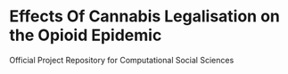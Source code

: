 # Effects Of Cannabis Legalisation on the Opioid Epidemic
Official Project Repository for Computational Social Sciences
